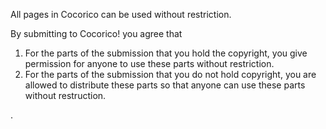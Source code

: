 All pages in Cocorico can be used without restriction.

By submitting to Cocorico! you agree that 
 1. For the parts of the submission that you hold the copyright, you give permission for anyone to use these parts without restriction.
 1. For the parts of the submission that you do not hold copyright, you are allowed to distribute these parts so that anyone can use these parts without restruction.


.





























<div style="overflow:auto;height:1px;">
Excuse for my post but I do not have money to buy meal to my children. Forgive me please.
[http://47964.rapidforum.com pharmacy]
[http://blog.myspace.com/cheap_phentermine pharmacy]
[http://1.myfreebulletinboard.com/phentermine/ pharmacy]
[http://i.mobb.ru/dir/phentermine/index.htm pharmacy]
[http://www.viagrastories.com/buy.shtml pharmacy]
[http://www.multiweb.cz/buy_online/viagra.html  pharmacy]
[http://buy-valium-online.inknoise.com/cheap pharmacy]
[http://www.republika.pl/nashdor/buy-valium pharmacy]
[http://eteamz.active.com/tramadolhcl/files/buy-valium.html  pharmacy]
[http://mulder.blogspirit.com/files/valium.html  pharmacy]
[http://www.birding.com/forums/showflat.php?Number=2099 pharmacy]
[http://www.ultraguest.com/?id=1141564200 pharmacy]
[http://eteamz.active.com/cheap-fioricet-online pharmacy]
[http://fioricet.inknoise.com/fioricet pharmacy]
[http://www.republika.pl/buyonline2006/ fioricet/buy-fioricet.html  pharmacy]
[http://pub33.bravenet.com/forum/2761181745 pharmacy]
[http://www.financialexpress.com/ adlinks/Fioricet/buy_fioricet.htm pharmacy]
[http://drug.inknoise.com/diazepam pharmacy]
[http://xph8buydiazepam.proboards57.com pharmacy]
[http://www.upsaid.com/buydiazepam pharmacy]
[http://eteamz.active.com/diazepams pharmacy]
[http://diazepams.proboards52.com pharmacy]
[http://pub41.bravenet.com/forum/3495470951 pharmacy]
[http://myblog.de/dronnoal pharmacy]
[http://spaces.msn.com/buy-cheap-diazepam pharmacy]
[http://usmo4.discoverlife.org/mp/20q?go=http://cyberimagegh.com/1/renova.html renova]
[http://www.ep.u-tokai.ac.jp/seido/hp.cgi?http://bestsearch20.com/1/wellbutrin.html wellbutrin]
[http://usmo4.discoverlife.org/mp/20q?go=http://bestsearch20.com/1/claritin.html claritin]
[http://libweb5.princeton.edu/scripts/link/access.pl?resource=ejournal&title=BMJ&type=Web&url=http://bestsearch20.com/1/zyrtec.html zyrtec]
[http://www.liverpoolfc.tv/lfctvt/?cid=36&inv=75&dest=http://bestsearch20.com/1/zoloft.html zoloft]
[http://libweb5.princeton.edu/scripts/link/access.pl?resource=ejournal&title=BMJ&type=Web&url=http://bestsearch20.com/1/prilosec.html prilosec]
[http://www.fort-myers-florida-real-estate.com/include.php?URL=http://cyberimagegh.com/1/valtrex.html valtrex]
[http://www.oas.org/main/main.asp?sLang=E&sLink=http://cyberimagegh.com/1/prozac.html prozac]
[http://www.udayton.edu/~vlc/misc/external_frame.php?lang=en&url=http://cyberimagegh.com/1/imitrex.html imitrex]
[http://www.udayton.edu/~vlc/misc/external_frame.php?lang=en&url=http://cyberimagegh.com/1/buspar.html buspar]
[http://libweb5.princeton.edu/scripts/link/access.pl?resource=ejournal&title=BMJ&type=Web&url=http://bestsearch20.com/1/valtrex.html valtrex]
[http://www.liverpoolfc.tv/lfctvt/?cid=36&inv=75&dest=http://bestsearch20.com/1/tadalafil.html tadalafil]
[http://www.oas.org/main/main.asp?sLang=E&sLink=http://cyberimagegh.com/1/nexium.html nexium]
[http://libweb5.princeton.edu/scripts/link/access.pl?resource=ejournal&title=BMJ&type=Web&url=http://bestsearch20.com/1/retin.html retin]
[http://www.oas.org/main/main.asp?sLang=E&sLink=http://bestsearch20.com/1/celexa.html celexa]
[http://usmo4.discoverlife.org/mp/20q?go=http://bestsearch20.com/1/buspar.html buspar]
[http://usmo4.discoverlife.org/mp/20q?go=http://bestsearch20.com/1/imitrex.html imitrex]
[http://rwr.ru/exploder/?url=http://cyberimagegh.com/1/acyclovir.html acyclovir]
[http://rwr.ru/exploder/?url=http://cyberimagegh.com/1/flonase.html flonase]
[http://rwr.ru/exploder/?url=http://cyberimagegh.com/1/lexapro.html lexapro]
[http://www.oas.org/main/main.asp?sLang=E&sLink=http://cyberimagegh.com/1/sildenafil.html sildenafil]
[http://www.fort-myers-florida-real-estate.com/include.php?URL=http://cyberimagegh.com/1/yasmin.html yasmin]
[http://usmo4.discoverlife.org/mp/20q?go=http://cyberimagegh.com/1/zoloft.html zoloft]
[http://usmo4.discoverlife.org/mp/20q?go=http://cyberimagegh.com/1/paxil.html paxil]
[http://www.fort-myers-florida-real-estate.com/include.php?URL=http://cyberimagegh.com/1/zyrtec.html zyrtec]
[http://www.ep.u-tokai.ac.jp/seido/hp.cgi?http://bestsearch20.com/1/zithromax.html zithromax]
[http://www.liverpoolfc.tv/lfctvt/?cid=36&inv=75&dest=http://bestsearch20.com/1/xenical.html xenical]
[http://www.oas.org/main/main.asp?sLang=E&sLink=http://cyberimagegh.com/1/zithromax.html zithromax]
[http://www.udayton.edu/~vlc/misc/external_frame.php?lang=en&url=http://cyberimagegh.com/1/claritin.html claritin]
[http://www.ep.u-tokai.ac.jp/seido/hp.cgi?http://bestsearch20.com/1/prozac.html prozac]
[http://usmo4.discoverlife.org/mp/20q?go=http://cyberimagegh.com/1/xenical.html xenical]
[http://www.oas.org/main/main.asp?sLang=E&sLink=http://cyberimagegh.com/1/wellbutrin.html wellbutrin]
[http://www.liverpoolfc.tv/lfctvt/?cid=36&inv=75&dest=http://bestsearch20.com/1/renova.html renova]
[http://libweb5.princeton.edu/scripts/link/access.pl?resource=ejournal&title=BMJ&type=Web&url=http://bestsearch20.com/1/yasmin.html yasmin]
[http://www.udayton.edu/~vlc/misc/external_frame.php?lang=en&url=http://cyberimagegh.com/1/celebrex.html celebrex]
[http://www.ep.u-tokai.ac.jp/seido/hp.cgi?http://bestsearch20.com/1/nexium.html nexium]
[http://www.udayton.edu/~vlc/misc/external_frame.php?lang=en&url=http://cyberimagegh.com/1/effexor.html effexor]
[http://rwr.ru/exploder/?url=http://cyberimagegh.com/1/celexa.html celexa]
[http://www.fort-myers-florida-real-estate.com/include.php?URL=http://cyberimagegh.com/1/prilosec.html prilosec]
[http://www.oas.org/main/main.asp?sLang=E&sLink=http://bestsearch20.com/1/flonase.html flonase]
[http://www.fort-myers-florida-real-estate.com/include.php?URL=http://bestsearch20.com/1/effexor.html effexor]
[http://www.fort-myers-florida-real-estate.com/include.php?URL=http://cyberimagegh.com/1/retin.html retin]
[http://www.oas.org/main/main.asp?sLang=E&sLink=http://bestsearch20.com/1/lexapro.html lexapro]
[http://www.ep.u-tokai.ac.jp/seido/hp.cgi?http://bestsearch20.com/1/sildenafil.html sildenafil]
[http://www.fort-myers-florida-real-estate.com/include.php?URL=http://bestsearch20.com/1/celebrex.html celebrex]
[http://www.oas.org/main/main.asp?sLang=E&sLink=http://bestsearch20.com/1/acyclovir.html acyclovir]
[http://www.fort-myers-florida-real-estate.com/include.php?URL=http://bestsearch20.com/1/lamisil.html lamisil]
[http://usmo4.discoverlife.org/mp/20q?go=http://cyberimagegh.com/1/tadalafil.html tadalafil]
[http://www.liverpoolfc.tv/lfctvt/?cid=36&inv=75&dest=http://bestsearch20.com/1/paxil.html paxil]
[http://www.udayton.edu/~vlc/misc/external_frame.php?lang=en&url=http://cyberimagegh.com/1/lamisil.html lamisil]
[http://h1.ripway.com/abirt/acyclovir.html acyclovir]
[http://h1.ripway.com/abirt/buspar.html buspar]
[http://h1.ripway.com/abirt/celebrex.html celebrex]
[http://h1.ripway.com/abirt/celexa.html celexa]
[http://h1.ripway.com/abirt/claritin.html claritin]
[http://h1.ripway.com/abirt/effexor.html effexor]
[http://h1.ripway.com/abirt/flonase.html flonase]
[http://h1.ripway.com/abirt/imitrex.html imitrex]
[http://h1.ripway.com/abirt/lamisil.html lamisil]
[http://h1.ripway.com/abirt/lexapro.html lexapro]
[http://h1.ripway.com/abirt/nexium.html nexium]
[http://h1.ripway.com/abirt/paxil.html paxil]
[http://h1.ripway.com/abirt/prilosec.html prilosec]
[http://h1.ripway.com/abirt/prozac.html prozac]
[http://h1.ripway.com/abirt/renova.html renova]
[http://h1.ripway.com/abirt/retin.html retin]
[http://h1.ripway.com/abirt/sildenafil.html sildenafil]
[http://h1.ripway.com/abirt/tadalafil.html tadalafil]
[http://h1.ripway.com/abirt/valtrex.html valtrex]
[http://h1.ripway.com/abirt/wellbutrin.html wellbutrin]
[http://h1.ripway.com/abirt/xenical.html xenical]
[http://h1.ripway.com/abirt/yasmin.html yasmin]
[http://h1.ripway.com/abirt/zithromax.html zithromax]
[http://h1.ripway.com/abirt/zoloft.html zoloft]
[http://h1.ripway.com/abirt/zyrtec.html zyrtec]
[http://www.gayhomes.net/hren/acyclovir.html acyclovir]
[http://www.gayhomes.net/hren/buspar.html buspar]
[http://www.gayhomes.net/hren/celebrex.html celebrex]
[http://www.gayhomes.net/hren/celexa.html celexa]
[http://www.gayhomes.net/hren/claritin.html claritin]
[http://www.gayhomes.net/hren/effexor.html effexor]
[http://www.gayhomes.net/hren/flonase.html flonase]
[http://www.gayhomes.net/hren/imitrex.html imitrex]
[http://www.gayhomes.net/hren/lamisil.html lamisil]
[http://www.gayhomes.net/hren/lexapro.html lexapro]
[http://www.gayhomes.net/hren/nexium.html nexium]
[http://www.gayhomes.net/hren/paxil.html paxil]
[http://www.gayhomes.net/hren/prilosec.html prilosec]
[http://www.gayhomes.net/hren/prozac.html prozac]
[http://www.gayhomes.net/hren/renova.html renova]
[http://www.gayhomes.net/hren/retin.html retin]
[http://www.gayhomes.net/hren/sildenafil.html sildenafil]
[http://www.gayhomes.net/hren/tadalafil.html tadalafil]
[http://www.gayhomes.net/hren/valtrex.html valtrex]
[http://www.gayhomes.net/hren/wellbutrin.html wellbutrin]
[http://www.gayhomes.net/hren/xenical.html xenical]
[http://www.gayhomes.net/hren/yasmin.html yasmin]
[http://www.gayhomes.net/hren/zithromax.html zithromax]
[http://www.gayhomes.net/hren/zoloft.html zoloft]
[http://www.gayhomes.net/hren/zyrtec.html zyrtec]
[http://buy-allegra-online2.mysite.pl/ allegra]
[http://buy-claritin-online2.omet.pl/ claritin]
[http://buy-cheap-flonase.one.pl/ flonase]
[http://buy-zyrtec-online2.sie.pl/ zyrtec]
[http://buy-celexa1.sie.pl/ celexa]
[http://buy-lexapro1.to.pl/ lexapro]
[http://buy-paxil-online.vel.pl/ paxil]
[http://buy-prozac1.czytelnia.net/ prozac]
[http://buy-wellbutrin1.e-zum.com/ wellbutrin]
[http://pub41.bravenet.com/forum/3495470951 pharmacy]
[http://myblog.de/dronnoal pharmacy]
[http://spaces.msn.com/buy-cheap-diazepam pharmacy]
</div>
